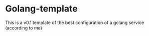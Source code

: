 # Golang-template

This is a v0.1 template of the best configuration of a golang service (according to me)

